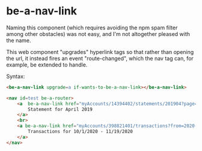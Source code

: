 # be-a-nav-link

Naming this component (which requires avoiding the npm spam filter among other obstacles) was not easy, and I'm not altogether pleased with the name.

This web component "upgrades" hyperlink tags so that rather than opening the url, it instead fires an event "route-changed", which the nav tag can, for example, be extended to handle.

Syntax:

```html
<be-a-nav-link upgrade=a if-wants-to-be-a-nav-link></be-a-nav-link>

<nav id=test be-a-router>
    <a  be-a-nav-link href="myAccounts/14394402/statements/201904?page=1">
        Statement for April 2019
    </a>
    <br>
    <a be-a-nav-link href="myAccounts/398821401/transactions?from=2020-10-01&to=2020-11-19">
        Transactions for 10/1/2020 - 11/19/2020
    </a>
</nav>
```